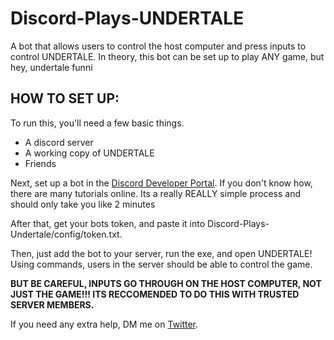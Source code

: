 # Discord-Plays-UNDERTALE

A bot that allows users to control the host computer and press inputs to control UNDERTALE.
In theory, this bot can be set up to play ANY game, but hey, undertale funni

## HOW TO SET UP:

To run this, you'll need a few basic things.

- A discord server
- A working copy of UNDERTALE
- Friends

Next, set up a bot in the [Discord Developer Portal](https://discord.com/developers/applications).
If you don't know how, there are many tutorials online. Its a really REALLY simple process and should only take you like 2 minutes

After that, get your bots token, and paste it into Discord-Plays-Undertale/config/token.txt.

Then, just add the bot to your server, run the exe, and open UNDERTALE!
Using commands, users in the server should be able to control the game.

**BUT BE CAREFUL, INPUTS GO THROUGH ON THE HOST COMPUTER, NOT JUST THE GAME!!! ITS RECCOMENDED TO DO THIS WITH TRUSTED SERVER MEMBERS.**

If you need any extra help, DM me on [Twitter](https://twitter.com/cuzsie).